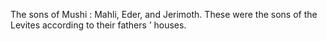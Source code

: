 The sons of Mushi : Mahli, Eder, and Jerimoth. These were the sons of the Levites according to their fathers ’ houses.
